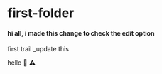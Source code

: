 # first-folder
#### hi all, i made this change to check the edit option
first trail 
_update this


hello
:atm:
:warning:
